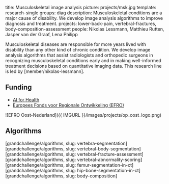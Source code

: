 title: Musculoskeletal image analysis
picture: projects/msk.jpg
template: research-single
groups: diag
description: Musculoskeletal conditions are a major cause of disability. We develop image analysis algorithms to improve diagnosis and treatment.
projects: lower-back-pain, vertebral-fractures, body-composition-assessment 
people: Nikolas Lessmann, Matthieu Rutten, Jasper van der Graaf, Lena Philipp

Musculoskeletal diseases are responsible for more years lived with disability than any other kind of chronic condition. We develop image analysis algorithms that assist radiologists and orthopedic surgeons in recognizing musculoskeletal conditions early and in making well-informed treatment decisions based on quantitative imaging data. This research line is led by [member/nikolas-lessmann].

## Funding
* [AI for Health](https://www.ai-for-health.nl/)
* [Europees Fonds voor Regionale Ontwikkeling (EFRO)](http://www.op-oost.eu/)

![EFRO Oost-Nederland]({{ IMGURL }}/images/projects/op_oost_logo.png)

## Algorithms

<div class="row mt-4">
  [grandchallenge/algorithms, slug: vertebra-segmentation]
  [grandchallenge/algorithms, slug: vertebral-body-segmentation]
  [grandchallenge/algorithms, slug: vertebral-fracture-assessment]
  [grandchallenge/algorithms, slug: vertebral-abnormality-scoring]
  [grandchallenge/algorithms, slug: femur-segmentation-in-ct]
  [grandchallenge/algorithms, slug: hip-bone-segmentation-in-ct]
  [grandchallenge/algorithms, slug: body-composition]
</div>
